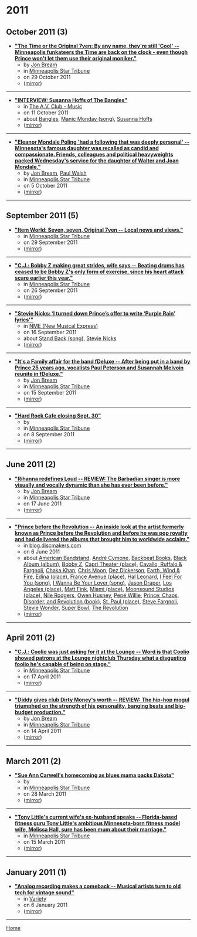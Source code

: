 # 2011

## October 2011 (3)

 - [**"The Time or the Original 7ven: By any name, they&#039;re still &#039;Cool&#039; -- Minneapolis funkateers the Time are back on the clock - even though Prince won't let them use their original moniker."**](https://www.startribune.com/the-time-or-the-original-7ven-by-any-name-they-re-still-cool/132797383/)
    - by [Jon Bream](../../authors/jon-bream/index.md)
    - in [Minneapolis Star Tribune](../../publications/k-o/minneapolis-star-tribune/index.md)
    - on 29 October 2011
    - ([mirror](https://web.archive.org/web/*/https://www.startribune.com/the-time-or-the-original-7ven-by-any-name-they-re-still-cool/132797383/))

----

 - [**"INTERVIEW: Susanna Hoffs of The Bangles"**](https://music.avclub.com/susanna-hoffs-of-the-bangles-1798228045)
    - in [The A.V. Club - Music](../../publications/a-e/the-a-v-club-music/index.md)
    - on 11 October 2011
    - about [Bangles](../../topics/bangles/index.md), [Manic Monday (song)](../../topics/song/manic-monday/index.md), [Susanna Hoffs](../../topics/susanna-hoffs/index.md)
    - ([mirror](https://web.archive.org/web/*/https://music.avclub.com/susanna-hoffs-of-the-bangles-1798228045))

----

 - [**"Eleanor Mondale Poling &#039;had a following that was deeply personal&#039; -- Minnesota's famous daughter was recalled as candid and compassionate.
Friends, colleagues and political heavyweights packed Wednesday's service for the daughter of Walter and Joan Mondale."**](https://www.startribune.com/eleanor-mondale-poling-had-a-following-that-was-deeply-personal/131134588/)
    - by [Jon Bream](../../authors/jon-bream/index.md), [Paul Walsh](../../authors/paul-walsh/index.md)
    - in [Minneapolis Star Tribune](../../publications/k-o/minneapolis-star-tribune/index.md)
    - on 5 October 2011
    - ([mirror](https://web.archive.org/web/*/https://www.startribune.com/eleanor-mondale-poling-had-a-following-that-was-deeply-personal/131134588/))

----

## September 2011 (5)

 - [**"Item World: Seven, seven, Original 7ven -- Local news and views."**](https://www.startribune.com/item-world-seven-seven-original-7ven/130789043/)
    - in [Minneapolis Star Tribune](../../publications/k-o/minneapolis-star-tribune/index.md)
    - on 29 September 2011
    - ([mirror](https://web.archive.org/web/*/https://www.startribune.com/item-world-seven-seven-original-7ven/130789043/))

----

 - [**"C.J.: Bobby Z making great strides, wife says -- Beating drums has ceased to be Bobby Z's only form of exercise, since his heart attack scare earlier this year."**](https://www.startribune.com/c-j-bobby-z-making-great-strides-wife-says/130165398/)
    - in [Minneapolis Star Tribune](../../publications/k-o/minneapolis-star-tribune/index.md)
    - on 26 September 2011
    - ([mirror](https://web.archive.org/web/*/https://www.startribune.com/c-j-bobby-z-making-great-strides-wife-says/130165398/))

----

 - [**"Stevie Nicks: ‘I turned down Prince’s offer to write ‘Purple Rain’ lyrics’"**](https://www.nme.com/news/music/stevie-nicks-15-1279343)
    - in [NME (New Musical Express)](../../publications/k-o/nme-new-musical-express/index.md)
    - on 16 September 2011
    - about [Stand Back (song)](../../topics/song/stand-back/index.md), [Stevie Nicks](../../topics/stevie-nicks/index.md)
    - ([mirror](https://web.archive.org/web/*/https://www.nme.com/news/music/stevie-nicks-15-1279343))

----

 - [**"It&#039;s a Family affair for the band fDeluxe -- After being put in a band by Prince 25 years ago, vocalists Paul Peterson and Susannah Melvoin reunite in fDeluxe."**](https://www.startribune.com/it-s-a-family-affair-for-the-band-fdeluxe/129894773/)
    - by [Jon Bream](../../authors/jon-bream/index.md)
    - in [Minneapolis Star Tribune](../../publications/k-o/minneapolis-star-tribune/index.md)
    - on 15 September 2011
    - ([mirror](https://web.archive.org/web/*/https://www.startribune.com/it-s-a-family-affair-for-the-band-fdeluxe/129894773/))

----

 - [**"Hard Rock Cafe closing Sept. 30"**](https://www.startribune.com/hard-rock-cafe-closing-sept-30/129388748/)
    - by 
    - in [Minneapolis Star Tribune](../../publications/k-o/minneapolis-star-tribune/index.md)
    - on 8 September 2011
    - ([mirror](https://web.archive.org/web/*/https://www.startribune.com/hard-rock-cafe-closing-sept-30/129388748/))

----

## June 2011 (2)

 - [**"Rihanna redefines Loud -- REVIEW: The Barbadian singer is more visually and vocally dynamic than she has ever been before."**](https://www.startribune.com/rihanna-redefines-loud/124044434/)
    - by [Jon Bream](../../authors/jon-bream/index.md)
    - in [Minneapolis Star Tribune](../../publications/k-o/minneapolis-star-tribune/index.md)
    - on 17 June 2011
    - ([mirror](https://web.archive.org/web/*/https://www.startribune.com/rihanna-redefines-loud/124044434/))

----

 - [**"Prince before the Revolution -- An inside look at the artist formerly known as Prince before the Revolution and before he was pop royalty and had delivered the albums that brought him to worldwide acclaim."**](https://blog.discmakers.com/2011/06/prince-before-the-revolution/)
    - in [blog.discmakers.com](../../publications/a-e/blog-discmakers-com/index.md)
    - on 6 June 2011
    - about [American Bandstand](../../topics/american-bandstand/index.md), [André Cymone](../../topics/andr-cymone/index.md), [Backbeat Books](../../topics/backbeat-books/index.md), [Black Album (album)](../../topics/album/black-album/index.md), [Bobby Z](../../topics/bobby-z/index.md), [Capri Theater (place)](../../topics/place/capri-theater/index.md), [Cavallo, Ruffalo & Fargnoli](../../topics/cavallo-ruffalo-fargnoli/index.md), [Chaka Khan](../../topics/chaka-khan/index.md), [Chris Moon](../../topics/chris-moon/index.md), [Dez Dickerson](../../topics/dez-dickerson/index.md), [Earth, Wind & Fire](../../topics/earth-wind-fire/index.md), [Edina (place)](../../topics/place/edina/index.md), [France Avenue (place)](../../topics/place/france-avenue/index.md), [Hal Leonard](../../topics/hal-leonard/index.md), [I Feel For You (song)](../../topics/song/i-feel-for-you/index.md), [I Wanna Be Your Lover (song)](../../topics/song/i-wanna-be-your-lover/index.md), [Jason Draper](../../topics/jason-draper/index.md), [Los Angeles (place)](../../topics/place/los-angeles/index.md), [Matt Fink](../../topics/matt-fink/index.md), [Miami (place)](../../topics/place/miami/index.md), [Moonsound Studios (place)](../../topics/place/moonsound-studios/index.md), [Nile Rodgers](../../topics/nile-rodgers/index.md), [Owen Husney](../../topics/owen-husney/index.md), [Pepé Willie](../../topics/pep-willie/index.md), [Prince: Chaos, Disorder, and Revolution (book)](../../topics/book/prince-chaos-disorder-and-revolution/index.md), [St. Paul (place)](../../topics/place/st-paul/index.md), [Steve Fargnoli](../../topics/steve-fargnoli/index.md), [Stevie Wonder](../../topics/stevie-wonder/index.md), [Super Bowl](../../topics/super-bowl/index.md), [The Revolution](../../topics/the-revolution/index.md)
    - ([mirror](https://web.archive.org/web/*/https://blog.discmakers.com/2011/06/prince-before-the-revolution/))

----

## April 2011 (2)

 - [**"C.J.: Coolio was just asking for it at the Lounge -- Word is that Coolio showed patrons at the Lounge nightclub Thursday what a disgusting foolio he's capable of being on stage."**](https://www.startribune.com/c-j-coolio-was-just-asking-for-it-at-the-lounge/119981344/)
    - in [Minneapolis Star Tribune](../../publications/k-o/minneapolis-star-tribune/index.md)
    - on 17 April 2011
    - ([mirror](https://web.archive.org/web/*/https://www.startribune.com/c-j-coolio-was-just-asking-for-it-at-the-lounge/119981344/))

----

 - [**"Diddy gives club Dirty Money&#039;s worth -- REVIEW: The hip-hop mogul triumphed on the strength of his personality, banging beats and big-budget production."**](https://www.startribune.com/diddy-gives-club-dirty-money-s-worth/119848329/)
    - by [Jon Bream](../../authors/jon-bream/index.md)
    - in [Minneapolis Star Tribune](../../publications/k-o/minneapolis-star-tribune/index.md)
    - on 14 April 2011
    - ([mirror](https://web.archive.org/web/*/https://www.startribune.com/diddy-gives-club-dirty-money-s-worth/119848329/))

----

## March 2011 (2)

 - [**"Sue Ann Carwell's homecoming as blues mama packs Dakota"**](https://www.startribune.com/sue-ann-carwell-s-homecoming-as-blues-mama-packs-dakota/118759199/)
    - by 
    - in [Minneapolis Star Tribune](../../publications/k-o/minneapolis-star-tribune/index.md)
    - on 28 March 2011
    - ([mirror](https://web.archive.org/web/*/https://www.startribune.com/sue-ann-carwell-s-homecoming-as-blues-mama-packs-dakota/118759199/))

----

 - [**"Tony Little&#039;s current wife&#039;s ex-husband speaks -- Florida-based fitness guru Tony Little's ambitious Minnesota-born fitness model wife, Melissa Hall, sure has been mum about their marriage."**](https://www.startribune.com/tony-little-s-current-wife-s-ex-husband-speaks/117979064/)
    - in [Minneapolis Star Tribune](../../publications/k-o/minneapolis-star-tribune/index.md)
    - on 15 March 2011
    - ([mirror](https://web.archive.org/web/*/https://www.startribune.com/tony-little-s-current-wife-s-ex-husband-speaks/117979064/))

----

## January 2011 (1)

 - [**"Analog recording makes a comeback -- Musical artists turn to old tech for vintage sound"**](https://variety.com/2011/more/news/analog-recording-makes-a-comeback-1118029668/)
    - in [Variety](../../publications/u-z/variety/index.md)
    - on 6 January 2011
    - ([mirror](https://web.archive.org/web/*/https://variety.com/2011/more/news/analog-recording-makes-a-comeback-1118029668/))

----

[Home](../index.md)
